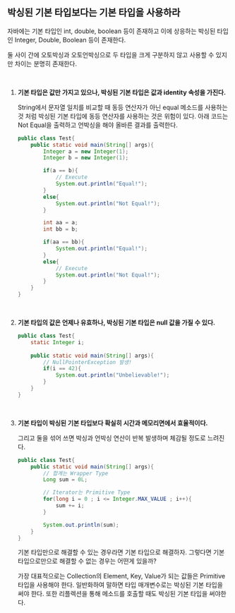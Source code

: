 ## 박싱된 기본 타입보다는 기본 타입을 사용하라  

자바에는 기본 타입인 int, double, boolean 등이 존재하고 
이에 상응하는 박싱된 타입인 Integer, Double, Boolean 등이 존재한다.  

둘 사이 간에 오토박싱과 오토언박싱으로 두 타입을 크게 구분하지 않고 사용할 수 있지만 차이는 분명히 존재한다.  

<br/>

1. **기본 타입은 값만 가지고 있으나, 박싱된 기본 타입은 값과 identity 속성을 가진다.**

	String에서 문자열 일치를 비교할 때 동등 연산자가 아닌 equal 메소드를 사용하는 것 처럼 박싱된 기본 타입에 동등 연산자를 사용하는 것은 위험이 있다. 
	아래 코드는 Not Equal을 출력하고 언박싱을 해야 올바른 결과를 출력한다.

	``` java
	public class Test{
		public static void main(String[] args){
			Integer a = new Integer(1);
			Integer b = new Integer(1);

			if(a == b){
				// Execute
				System.out.println("Equal!");
			}
			else{
				System.out.println("Not Equal!");
			}

			int aa = a;
			int bb = b;

			if(aa == bb){
				System.out.println("Equal!");
			}
			else{
				// Execute
				System.out.println("Not Equal!");
			}
		}
	}
	```  

	<br/>

2. **기본 타입의 값은 언제나 유효하나, 박싱된 기본 타입은 null 값을 가질 수 있다.**  

	``` java
	public class Test{
		static Integer i;
		
		public static void main(String[] args){
			// NullPointerException 발생!
			if(i == 42){
				System.out.println("Unbelievable!");
			}
		}
	}
	```  

	<br/>

3. **기본 타입이 박싱된 기본 타입보다 확실히 시간과 메모리면에서 효율적이다.**

	그리고 둘을 섞어 쓰면 박싱과 언박싱 연산이 반복 발생하며 체감될 정도로 느려진다.  

	``` java
	public class Test{
		public static void main(String[] args){
			// 합계는 Wrapper Type
			Long sum = 0L;

			// Iterator는 Primitive Type
			for(long i = 0 ; i <= Integer.MAX_VALUE ; i++){
				sum += i;
			}

			System.out.println(sum);
		}
	}
	```  

	기본 타입만으로 해결할 수 있는 경우라면 기본 타입으로 해결하자. 그렇다면 기본 타입으로만으로 해결할 수 없는 경우는 어떤게 있을까? 

	가장 대표적으로는 Collection의 Element, Key, Value가 되는 값들은 Primitive 타입을 사용해야 한다. 
	일반화하여 말하면 타입 매개변수로는 박싱된 기본 타입을 써야 한다. 또한 리플렉션을 통해 메소드를 호출할 때도 박싱된 기본 타입을 써야한다.